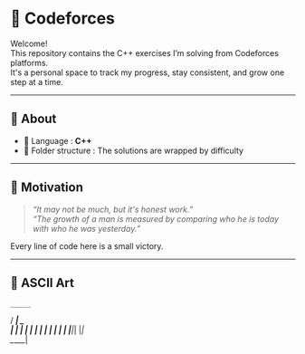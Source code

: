 # 🧠 Codeforces

Welcome!  
This repository contains the C++ exercises I’m solving from Codeforces platforms.  
It's a personal space to track my progress, stay consistent, and grow one step at a time.

---

## 🔧 About

- 📌 Language         : **C++**
- 🧪 Folder structure : The solutions are wrapped by difficulty

---

## 💬 Motivation

> *“It may not be much, but it's honest work.”*  
> *“The growth of a man is measured by comparing who he is today with who he was yesterday.”*

Every line of code here is a small victory.

---

## 🎨 ASCII Art
    _____           
   / ____|_     _   
  | |   _| |_ _| |_ 
  | |  |_   _|_   _|
  | |____|_|   |_|  
   \_____|          